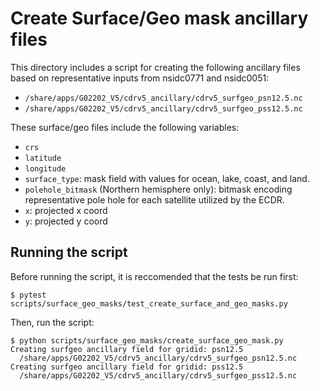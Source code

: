 # Create Surface/Geo mask ancillary files

This directory includes a script for creating the following ancillary files
based on representative inputs from nsidc0771 and nsidc0051:

* `/share/apps/G02202_V5/cdrv5_ancillary/cdrv5_surfgeo_psn12.5.nc`
* `/share/apps/G02202_V5/cdrv5_ancillary/cdrv5_surfgeo_pss12.5.nc`

These surface/geo files include the following variables:

* `crs`
* `latitude`
* `longitude`
* `surface_type`: mask field with values for ocean, lake, coast, and land.
* `polehole_bitmask` (Northern hemisphere only): bitmask encoding representative pole hole for each satellite utilized by the ECDR.
* `x`: projected x coord
* `y`: projected y coord


## Running the script

Before running the script, it is reccomended that the tests be run first:

```
$ pytest scripts/surface_geo_masks/test_create_surface_and_geo_masks.py
```

Then, run the script:

```
$ python scripts/surface_geo_masks/create_surface_geo_mask.py
Creating surfgeo ancillary field for gridid: psn12.5
  /share/apps/G02202_V5/cdrv5_ancillary/cdrv5_surfgeo_psn12.5.nc
Creating surfgeo ancillary field for gridid: pss12.5
  /share/apps/G02202_V5/cdrv5_ancillary/cdrv5_surfgeo_pss12.5.nc
```
